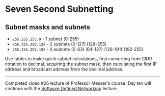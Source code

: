 # Seven Second Subnetting

## Subnet masks and subnets

* `255.255.255.0` - 1 subnet (0-255)
* `255.255.255.128` - 2 subnets (0-127) (128-255)
* `255.255.255.192` - 4 subnets (0-63) (64-127) (128-191) (192-255)

Use tables to make quick subnet calculations, first converting from CIDR notation to decimal, acquiring the subnet mask, then calculating the first IP address and broadcast address from the decimal address.

****************

Completed video #26 lecture of Professor Messer's course. Day ten will continue with the [Software Defined Networking](https://www.youtube.com/watch?v=A6tPNGEfOzc&list=PLG49S3nxzAnl_tQe3kvnmeMid0mjF8Le8&index=27) lecture.


